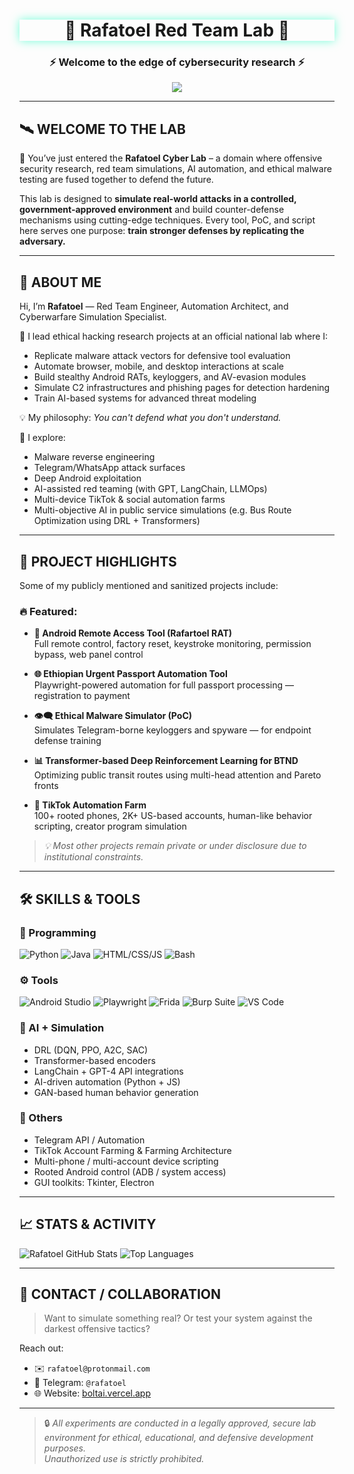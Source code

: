 <!-- 🔥 SYSTEM BOOTED — README INITIATED -->
<style>
@keyframes pulse {
  0% { box-shadow: 0 0 5px #00ff9d55; }
  50% { box-shadow: 0 0 20px #00ffc3aa; }
  100% { box-shadow: 0 0 5px #00ff9d55; }
}
</style>

<h1 align="center" style="animation: pulse 2s infinite;">
  👾 Rafatoel Red Team Lab 👾
</h1>

<h3 align="center"> 
⚡ Welcome to the edge of cybersecurity research ⚡  
</h3>

<p align="center">
  <img src="https://readme-typing-svg.herokuapp.com?font=Fira+Code&size=22&pause=1000&color=36F092&center=true&vCenter=true&width=440&lines=Red+Team+Simulation+Lab;Advanced+Malware+PoC+Builder;AI-Powered+Automation+Engineer;Android+Security+Researcher;Ethical+Exploit+Developer" />
</p>

---

## 🛰️ WELCOME TO THE LAB

🚀 You’ve just entered the **Rafatoel Cyber Lab** – a domain where offensive security research, red team simulations, AI automation, and ethical malware testing are fused together to defend the future.

This lab is designed to **simulate real-world attacks in a controlled, government-approved environment** and build counter-defense mechanisms using cutting-edge techniques. Every tool, PoC, and script here serves one purpose: **train stronger defenses by replicating the adversary.**

---

## 👤 ABOUT ME

Hi, I’m **Rafatoel** — Red Team Engineer, Automation Architect, and Cyberwarfare Simulation Specialist.

🔬 I lead ethical hacking research projects at an official national lab where I:

- Replicate malware attack vectors for defensive tool evaluation
- Automate browser, mobile, and desktop interactions at scale
- Build stealthy Android RATs, keyloggers, and AV-evasion modules
- Simulate C2 infrastructures and phishing pages for detection hardening
- Train AI-based systems for advanced threat modeling

💡 My philosophy: *You can't defend what you don't understand.*

🧠 I explore:

- Malware reverse engineering  
- Telegram/WhatsApp attack surfaces  
- Deep Android exploitation  
- AI-assisted red teaming (with GPT, LangChain, LLMOps)  
- Multi-device TikTok & social automation farms  
- Multi-objective AI in public service simulations (e.g. Bus Route Optimization using DRL + Transformers)

---

## 🧪 PROJECT HIGHLIGHTS

Some of my publicly mentioned and sanitized projects include:

### 🔥 Featured:
- **📱 Android Remote Access Tool (Rafartoel RAT)**  
  Full remote control, factory reset, keystroke monitoring, permission bypass, web panel control

- **🌐 Ethiopian Urgent Passport Automation Tool**  
  Playwright-powered automation for full passport processing — registration to payment

- **👁️‍🗨️ Ethical Malware Simulator (PoC)**  
  Simulates Telegram-borne keyloggers and spyware — for endpoint defense training

- **📊 Transformer-based Deep Reinforcement Learning for BTND**  
  Optimizing public transit routes using multi-head attention and Pareto fronts

- **🎯 TikTok Automation Farm**  
  100+ rooted phones, 2K+ US-based accounts, human-like behavior scripting, creator program simulation

> _💡 Most other projects remain private or under disclosure due to institutional constraints._

---

## 🛠️ SKILLS & TOOLS

### 🧬 Programming
![Python](https://img.shields.io/badge/-Python-0f0f0f?logo=python&logoColor=yellow)
![Java](https://img.shields.io/badge/-Java-0f0f0f?logo=java&logoColor=red)
![HTML/CSS/JS](https://img.shields.io/badge/-Frontend-0f0f0f?logo=javascript&logoColor=yellow)
![Bash](https://img.shields.io/badge/-Bash-0f0f0f?logo=gnu-bash&logoColor=white)

### ⚙️ Tools
![Android Studio](https://img.shields.io/badge/-Android_Studio-0f0f0f?logo=android-studio&logoColor=green)
![Playwright](https://img.shields.io/badge/-Playwright-0f0f0f?logo=microsoft&logoColor=purple)
![Frida](https://img.shields.io/badge/-Frida-0f0f0f?logo=frida&logoColor=red)
![Burp Suite](https://img.shields.io/badge/-Burp_Suite-0f0f0f?logo=owasp&logoColor=orange)
![VS Code](https://img.shields.io/badge/-VS_Code-0f0f0f?logo=visualstudiocode&logoColor=blue)

### 🧠 AI + Simulation
- DRL (DQN, PPO, A2C, SAC)
- Transformer-based encoders
- LangChain + GPT-4 API integrations
- AI-driven automation (Python + JS)
- GAN-based human behavior generation

### 🧰 Others
- Telegram API / Automation
- TikTok Account Farming & Farming Architecture
- Multi-phone / multi-account device scripting
- Rooted Android control (ADB / system access)
- GUI toolkits: Tkinter, Electron

---

## 📈 STATS & ACTIVITY

![Rafatoel GitHub Stats](https://github-readme-stats.vercel.app/api?username=rafatoel&show_icons=true&theme=tokyonight)
![Top Languages](https://github-readme-stats.vercel.app/api/top-langs/?username=rafatoel&layout=compact&theme=tokyonight)

---

## 🧿 CONTACT / COLLABORATION

> Want to simulate something real? Or test your system against the darkest offensive tactics?

Reach out:

- ✉️ `rafatoel@protonmail.com`
- 🔗 Telegram: `@rafatoel`
- 🌐 Website: [boltai.vercel.app](https://boltai.vercel.app)

---

> 🔒 _All experiments are conducted in a legally approved, secure lab environment for ethical, educational, and defensive development purposes._  
> _Unauthorized use is strictly prohibited._

<!-- END README -->

